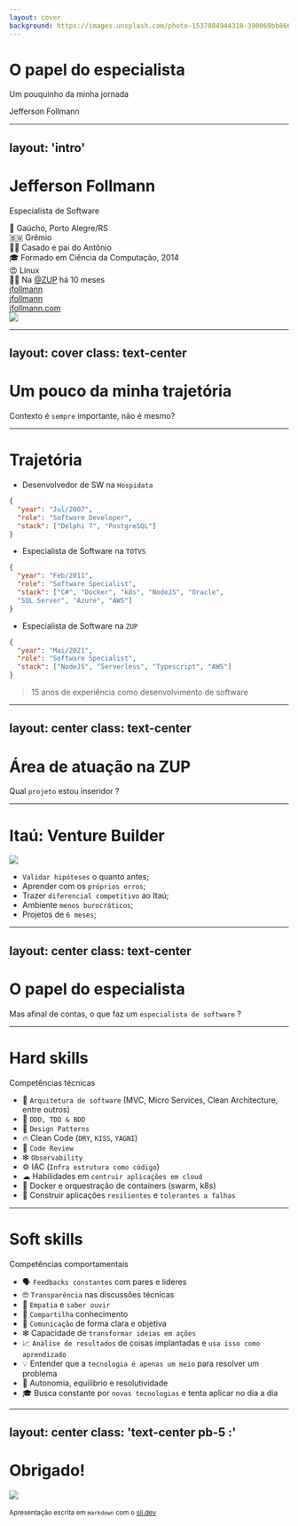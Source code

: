 ```yaml
---
layout: cover
background: https://images.unsplash.com/photo-1537884944318-390069bb8665?ixlib=rb-1.2.1&ixid=MnwxMjA3fDB8MHxwaG90by1wYWdlfHx8fGVufDB8fHx8&auto=format&fit=crop&w=1470&q=80
---
```


# O papel do especialista

Um pouquinho da minha jornada

<div class="uppercase text-sm tracking-widest">
Jefferson Follmann
</div>

---
layout: 'intro'
---

# Jefferson Follmann 

Especialista de Software

<div class="leading-8 opacity-80">
🧉 Gaúcho, Porto Alegre/RS<br>
🇧🇼 Grêmio<br>
👶🏻 Casado e pai do Antônio<br>
🎓 Formado em Ciência da Computação, 2014<br>
😍 Linux<br>
👨‍💼 Na <a href="https://zup.com.br/" target="_blank">@ZUP</a> há 10 meses<br>
</div>

<div class="my-10 grid grid-cols-[40px,1fr] w-min gap-y-4">
  <ri-github-line class="opacity-50"/>
  <div><a href="https://github.com/jfollmann" target="_blank">jfollmann</a></div>
  <ri-twitter-line class="opacity-50"/>
  <div><a href="https://twitter.com/jfollmann" target="_blank">jfollmann</a></div>
  <ri-user-3-line class="opacity-50"/>
  <div><a href="https://jfollmann.com" target="_blank">jfollmann.com</a></div>
</div>

<img src="https://avatars.githubusercontent.com/u/8118180?v=4" class="rounded-full w-40 abs-tr mt-16 mr-12"/>

---
layout: cover
class: text-center
---

# Um pouco da minha trajetória

Contexto é `sempre` importante, não é mesmo?

---

# Trajetória
<div class="grid grid-cols-2 gap-x-4">

<v-clicks :every='2'>

- Desenvolvedor de SW na `Hospidata`

```json
{ 
  "year": "Jul/2007",
  "role": "Software Developer", 
  "stack": ["Delphi 7", "PostgreSQL"]
}
```

- Especialista de Software na `TOTVS`

```json
{ 
  "year": "Feb/2011",
  "role": "Software Specialist", 
  "stack": ["C#", "Docker", "k8s", "NodeJS", "Oracle", 
  "SQL Server", "Azure", "AWS"]
}
```

- Especialista de Software na `ZUP`

```json
{ 
  "year": "Mai/2021",
  "role": "Software Specialist", 
  "stack": ["NodeJS", "Serverless", "Typescript", "AWS"]
}
```

> 15 anos de experiência como desenvolvimento de software

</v-clicks>


</div>

---
layout: center
class: text-center
---

# Área de atuação na ZUP

Qual `projeto` estou inseridor ?

---

# Itaú: Venture Builder

<div class="grid grid-cols-[2fr,2fr] gap-4">
  <div class="text-center pb-4">
    <img class="h-80 inline-block" src="/vb.png">
  </div>
  <div class="!all:leading-10 my-auto">

  - `Validar hipóteses` o quanto antes;
  - Aprender com os `próprios erros`;
  - Trazer `diferencial competitivo` ao Itaú;
  - Ambiente `menos burocráticos`;
  - Projetos de `6 meses`;

  </div>
</div>

---
layout: center
class: text-center
---

# O papel do especialista

Mas afinal de contas, o que faz um `especialista de software` ?

---

# Hard skills
Competências técnicas

<v-clicks :every='2'>

- 🚀 `Arquitetura de software` (MVC, Micro Services, Clean Architecture, entre outros)
- 📌 `DDD, TDD & BDD`
- 📑 `Design Patterns`
- 🔥 Clean Code (`DRY`, `KISS`, `YAGNI`)
- 🚦 `Code Review`
- ❇ `Observability`
- ⚙ IAC (`Infra estrutura como código`)
- ☁ Habilidades em `contruir aplicações em cloud`
- 🏅 Docker e orquestração de containers (swarm, k8s)
- 🔧 Construir aplicações `resilientes` e `tolerantes a falhas`

</v-clicks>

---

# Soft skills

Competências comportamentais

<v-clicks :every='2'>

- 🗣 `Feedbacks constantes` com pares e lideres
- 🤓 `Transparência` nas discussões técnicas
- 🤩 `Empatia` e `saber ouvir`
- 🏹 `Compartilha` conhecimento
- 💎 `Comunicação` de forma clara e objetiva
- ❇ Capacidade de `transformar ideias em ações`
- 📈 `Análise de resultados` de coisas implantadas e `usa isso como aprendizado`
- 💡 Entender que a `tecnologia é apenas um meio` para resolver um problema
- 🧘 Autonomia, equilibrio e resolutividade
- 🎓 Busca constante por `novas tecnologias` e tenta aplicar no dia a dia

</v-clicks>

---
layout: center
class: 'text-center pb-5 :'
---

# Obrigado!

<img class="h-60 inline-block" src="/qrcode.png"><br>
<br>
<small>Apresentação escrita em `markdown` com o [sli.dev](https://sli.dev/)</small>